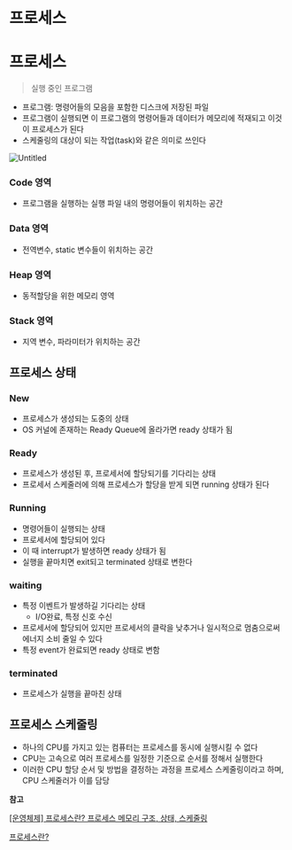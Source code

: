 # 프로세스

# 프로세스

> 실행 중인 프로그램
> 
- 프로그램: 명령어들의 모음을 포함한 디스크에 저장된 파일
- 프로그램이 실행되면 이 프로그램의 명령어들과 데이터가 메모리에 적재되고 이것이 프로세스가 된다
- 스케줄링의 대상이 되는 작업(task)와 같은 의미로 쓰인다

![Untitled](https://img1.daumcdn.net/thumb/R1280x0/?scode=mtistory2&fname=https%3A%2F%2Fblog.kakaocdn.net%2Fdn%2FbWAvY2%2FbtqA06q7Lu6%2FD9ruYGH9bTFdxyRFd0QN9k%2Fimg.png)

### Code 영역

- 프로그램을 실행하는 실행 파일 내의 명령어들이 위치하는 공간

### Data 영역

- 전역변수, static 변수들이 위치하는 공간

### Heap 영역

- 동적할당을 위한 메모리 영역

### Stack 영역

- 지역 변수, 파라미터가 위치하는 공간

## 프로세스 상태

### New

- 프로세스가 생성되는 도중의 상태
- OS 커널에 존재하는 Ready Queue에 올라가면 ready 상태가 됨

### Ready

- 프로세스가 생성된 후, 프로세서에 할당되기를 기다리는 상태
- 프로세서 스케줄러에 의해 프로세스가 할당을 받게 되면 running 상태가 된다

### Running

- 명령어들이 실행되는 상태
- 프로세서에 할당되어 있다
- 이 때 interrupt가 발생하면 ready 상태가 됨
- 실행을 끝마치면 exit되고 terminated 상태로 변한다

### waiting

- 특정 이벤트가 발생하길 기다리는 상태
    - I/O완료, 특정 신호 수신
- 프로세서에 할당되어 있지만 프로세서의 클락을 낮추거나 일시적으로 멈춤으로써 에너지 소비 줄일 수 있다
- 특정 event가 완료되면 ready 상태로 변함

### terminated

- 프로세스가 실행을 끝마친 상태

## 프로세스 스케줄링

- 하나의 CPU를 가지고 있는 컴퓨터는 프로세스를 동시에 실행시킬 수 없다
- CPU는 고속으로 여러 프로세스를 일정한 기준으로 순서를 정해서 실행한다
- 이러한 CPU 할당 순서 및 방법을 결정하는 과정을 프로세스 스케줄링이라고 하며, CPU 스케줄러가 이를 담당

**참고**

[[운영체제] 프로세스란? 프로세스 메모리 구조, 상태, 스케줄링](https://code-lab1.tistory.com/38)

[프로세스란?](https://velog.io/@curiosity806/프로세스란)
